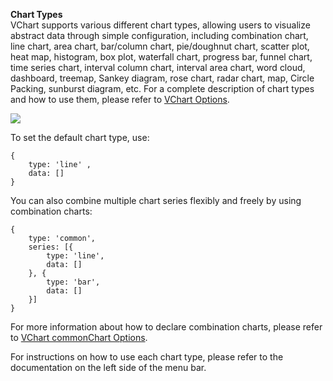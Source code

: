 **Chart Types**  
VChart supports various different chart types, allowing users to visualize abstract data through simple configuration, including combination chart, line chart, area chart, bar/column chart, pie/doughnut chart, scatter plot, heat map, histogram, box plot, waterfall chart, progress bar, funnel chart, time series chart, interval column chart, interval area chart, word cloud, dashboard, treemap, Sankey diagram, rose chart, radar chart, map, Circle Packing, sunburst diagram, etc. For a complete description of chart types and how to use them, please refer to [VChart Options](../../../option).

![](https://tosv.byted.org/obj/bit-cloud/39b8dd02abe79e47954774000.png)

To set the default chart type, use:
```
{ 
    type: 'line' ,
    data: []
}
```
You can also combine multiple chart series flexibly and freely by using combination charts:
```
{
    type: 'common',
    series: [{
        type: 'line',
        data: []
    }, {
        type: 'bar',
        data: []
    }]
}
```
For more information about how to declare combination charts, please refer to [VChart commonChart Options](../../../option/commonChart).

For instructions on how to use each chart type, please refer to the documentation on the left side of the menu bar.